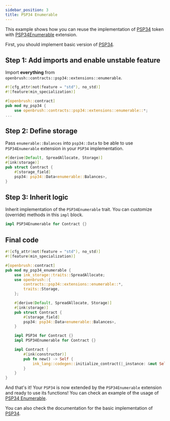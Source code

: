 ```yaml
---
sidebar_position: 3
title: PSP34 Enumerable
---
```


This example shows how you can reuse the implementation of [PSP34](https://github.com/Supercolony-net/openbrush-contracts/tree/main/contracts/src/token/psp34) token with [PSP34Enumerable](https://github.com/Supercolony-net/openbrush-contracts/tree/main/contracts/src/token/psp34/extensions/enumerable.rs) extension.

First, you should implement basic version of [PSP34](/smart-contracts/PSP34).

## Step 1: Add imports and enable unstable feature

Import **everything** from `openbrush::contracts::psp34::extensions::enumerable`.

```rust
#![cfg_attr(not(feature = "std"), no_std)]
#![feature(min_specialization)]

#[openbrush::contract]
pub mod my_psp34 {
    use openbrush::contracts::psp34::extensions::enumerable::*;
...
```

## Step 2: Define storage

Pass `enumerable::Balances` into `psp34::Data` to be able to use `PSP34Enumerable` extension 
in your `PSP34` implementation.

```rust
#[derive(Default, SpreadAllocate, Storage)]
#[ink(storage)]
pub struct Contract {
    #[storage_field]
    psp34: psp34::Data<enumerable::Balances>,
}
```

## Step 3: Inherit logic

Inherit implementation of the `PSP34Enumerable` trait. You can customize (override) methods in this `impl` block.

```rust
impl PSP34Enumerable for Contract {}
```

## Final code

```rust
#![cfg_attr(not(feature = "std"), no_std)]
#![feature(min_specialization)]

#[openbrush::contract]
pub mod my_psp34_enumerable {
    use ink_storage::traits::SpreadAllocate;
    use openbrush::{
        contracts::psp34::extensions::enumerable::*,
        traits::Storage,
    };

    #[derive(Default, SpreadAllocate, Storage)]
    #[ink(storage)]
    pub struct Contract {
        #[storage_field]
        psp34: psp34::Data<enumerable::Balances>,
    }

    impl PSP34 for Contract {}
    impl PSP34Enumerable for Contract {}

    impl Contract {
        #[ink(constructor)]
        pub fn new() -> Self {
            ink_lang::codegen::initialize_contract(|_instance: &mut Self| {})
        }
    }
}
```

And that's it! Your `PSP34` is now extended by the `PSP34Enumerable` extension and ready to use its functions!
You can check an example of the usage of [PSP34 Enumerable](https://github.com/Supercolony-net/openbrush-contracts/tree/main/examples/psp34_extensions/enumerable).

You can also check the documentation for the basic implementation of [PSP34](/smart-contracts/PSP34).